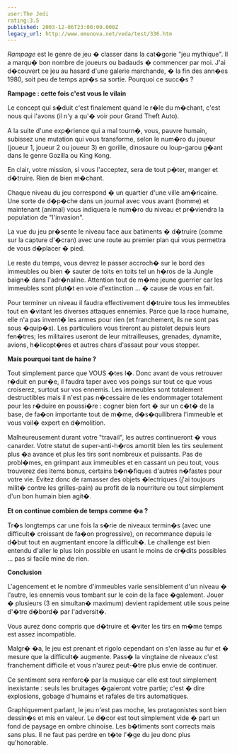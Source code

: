 ```yaml
---
user:The Jedi
rating:3.5
published: 2003-12-06T23:00:00.000Z
legacy_url: http://www.emunova.net/veda/test/336.htm
---
```

_Rampage_ est le genre de jeu � classer dans la cat�gorie "jeu mythique". Il a marqu� bon nombre de joueurs ou badauds � commencer par moi. J'ai d�couvert ce jeu au hasard d'une galerie marchande, � la fin des ann�es 1980, soit peu de temps apr�s sa sortie. Pourquoi ce succ�s ?  

  

  

**Rampage : cette fois c'est vous le vilain**  

Le concept qui s�duit c'est finalement quand le r�le du m�chant, c'est nous qui l'avons (il n'y a qu'� voir pour Grand Theft Auto).  

A la suite d'une exp�rience qui a mal tourn�, vous, pauvre humain, subissez une mutation qui vous transforme, selon le num�ro du joueur (joueur 1, joueur 2 ou joueur 3) en gorille, dinosaure ou loup-garou g�ant dans le genre Gozilla ou King Kong.  

  

En clair, votre mission, si vous l'acceptez, sera de tout p�ter, manger et d�truire. Rien de bien m�chant.  

  

Chaque niveau du jeu correspond � un quartier d'une ville am�ricaine. Une sorte de d�p�che dans un journal avec vous avant (homme) et maintenant (animal) vous indiquera le num�ro du niveau et pr�viendra la population de "l'invasion".  

La vue du jeu pr�sente le niveau face aux batiments � d�truire (comme sur la capture d'�cran) avec une route au premier plan qui vous permettra de vous d�placer � pied.  

Le reste du temps, vous devrez le passer accroch� sur le bord des immeubles ou bien � sauter de toits en toits tel un h�ros de la Jungle baign� dans l'adr�naline. Attention tout de m�me jeune guerrier car les immeubles sont plut�t en voie d'extinction ... � cause de vous en fait.  

  

Pour terminer un niveau il faudra effectivement d�truire tous les immeubles tout en �vitant les diverses attaques ennemies. Parce que la race humaine, elle n'a pas invent� les armes pour rien (et franchement, ils ne sont pas sous �quip�s). Les particuliers vous tireront au pistolet depuis leurs fen�tres; les militaires useront de leur mitrailleuses, grenades, dynamite, avions, h�licopt�res et autres chars d'assaut pour vous stopper.  

  

  

**Mais pourquoi tant de haine ?**  

Tout simplement parce que VOUS �tes l�. Donc avant de vous retrouver r�duit en pur�e, il faudra taper avec vos poings sur tout ce que vous croiserez, surtout sur vos ennemis. Les immeubles sont totalement destructibles mais il n'est pas n�cessaire de les endommager totalement pour les r�duire en poussi�re : cogner bien fort � sur un c�t� de la base, de fa�on importante tout de m�me, d�s�quilibrera l'immeuble et vous voil� expert en d�molition.  

Malheureusement durant votre "travail", les autres continueront � vous canarder. Votre statut de super-anti-h�ros amortit bien les tirs seulement plus �a avance et plus les tirs sont nombreux et puissants. Pas de probl�mes, en grimpant aux immeubles et en cassant un peu tout, vous trouverez des items bonus, certains b�n�fiques d'autres n�fastes pour votre vie. Evitez donc de ramasser des objets �lectriques (j'ai toujours milit� contre les grilles-pain) au profit de la nourriture ou tout simplement d'un bon humain bien agit�.  

  

  

**Et on continue combien de temps comme �a ?**  

Tr�s longtemps car une fois la s�rie de niveaux termin�s (avec une difficult� croissant de fa�on progressive), on recommance depuis le d�but tout en augmentant encore la difficult�. Le challenge est bien entendu d'aller le plus loin possible en usant le moins de cr�dits possibles ... pas si facile mine de rien.  

  

  

**Conclusion**  

L'agencement et le nombre d'immeubles varie sensiblement d'un niveau � l'autre, les ennemis vous tombant sur le coin de la face �galement. Jouer � plusieurs (3 en simultan� maximum) devient rapidement utile sous peine d'�tre d�bord� par l'adversit�.  

Vous aurez donc compris que d�truire et �viter les tirs en m�me temps est assez incompatible.  

Malgr� �a, le jeu est prenant et rigolo cependant on s'en lasse au fur et � mesure que la difficult� augmente. Pass� la vingtaine de niveaux c'est franchement difficile et vous n'aurez peut-�tre plus envie de continuer.  

Ce sentiment sera renforc� par la musique car elle est tout simplement inexistante : seuls les bruitages �gaieront votre partie; c'est � dire explosions, gobage d'humains et rafales de tirs automatiques.  

Graphiquement parlant, le jeu n'est pas moche, les protagonistes sont bien dessin�s et mis en valeur. Le d�cor est tout simplement vide � part un fond de paysage en ombre chinoise. Les b�timents sont corrects mais sans plus. Il ne faut pas perdre en t�te l'�ge du jeu donc plus qu'honorable.